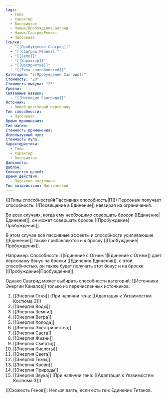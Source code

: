 ```yaml
---
tags:
  - Тело
  - Характер
  - Восприятие
  - Навык/ПробуждениеСаагрид
  - Навык/СаагридРеликт
  - Пассивная
Ссылки:
  - "[[Пробуждение Саагрид]]"
  - "[[Саагрид Реликт]]"
  - "[[Тело]]"
  - "[[Характер]]"
  - "[[Восприятие]]"
  - "[[Типы способностей]]"
Категория: "[[Пробуждение Саагрид]]"
Стоимость: "20"
Стоимость выкупа: "25"
Уровни: 
Связанные навыки:
  - "[[Наследие Саагрида]]"
Источник:
  - Любой доступный персонажу
Тип способности:
  - Пассивная
Время применения: 
Тип магии: 
Стоимость применения: 
Используемый пул: 
Стоимость пула: 
Характеристики:
  - Тело
  - Характер
  - Восприятие
Дальность: 
Шаблон: 
Количество целей: 
Время действия:
  - Пассивно-постоянно
Тип воздействия: Мистический
---
```

([[Типы способностей#Пассивная способность|П]]) Персонаж получает способность: [[Посвящение в Единение]] невзирая на ограничения. 

Во всех случаях, когда ему необходимо совершать бросок [[Единение|Единения]], он может совершать бросок [[Пробуждение|Пробуждения]].

В этом случае все пассивные эффекты и способности усиливающие [[Единение]] также прибавляются и к броску [[Пробуждение|Пробуждения]].

Например: Способность: [[Единение с Огнем 1|Единение с Огнем]] дает персонажу бонус на броски [[Единение|Единения]], с этой способностью, он также будет получать этот бонус и на броски [[Пробуждение|Пробуждения]]. 

Однако Саагрид может выбирать способности категорий: [[Источники Энергии Каналов]] только из перечисленных источников:

1. [[Энергия Огня]] (При наличии гена: [[Адаптация к Уязвимостям Костюма 3]])
2. [[Энергия Воды]]
3. [[Энергия Земли]]
4. [[Энергия Ветра]]
5. [[Энергия Холода]]
6. [[Энергия Электричества]]
7. [[Энергия Света]]
8. [[Энергия Жизни]]
9. [[Энергия Смерти]]
10. [[Энергия Кислоты]]
11. [[Энергия Света]]
12. [[Энергия Тьмы]]
13. [[Энергия Крови]]
14. [[Энергия Природы]]
15. [[Энергия Звука]] (При наличии гена: [[Адаптация к Уязвимостям Костюма 3]])

[[Схожесть Генов]]: Нельзя взять, если есть ген: Единение Титанов.  

